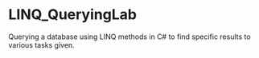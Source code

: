 # LINQ_QueryingLab
Querying a database using LINQ methods in C# to find specific results to various tasks given.  
